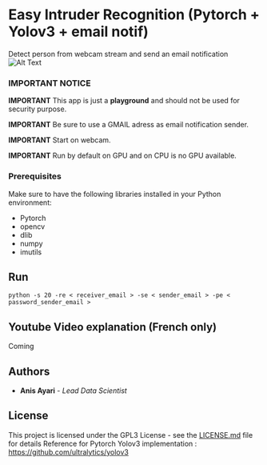 # Easy Intruder Recognition (Pytorch + Yolov3 + email notif)

Detect person from webcam stream and send an email notification
![Alt Text](readme.gif)

### IMPORTANT NOTICE
**IMPORTANT** This app is just a **playground** and should not be used for security purpose.

**IMPORTANT** Be sure to use a GMAIL adress as email notification sender.

**IMPORTANT** Start on webcam.

**IMPORTANT** Run by default on GPU and on CPU is no GPU available.

### Prerequisites

Make sure to have the following libraries installed in your Python environment:

- Pytorch
- opencv
- dlib
- numpy
- imutils


## Run
```
python -s 20 -re < receiver_email > -se < sender_email > -pe < password_sender_email >
```
## Youtube Video explanation (French only)
 Coming

## Authors

* **Anis Ayari** - *Lead Data Scientist* 

## License

This project is licensed under the GPL3 License - see the [LICENSE.md](LICENSE.md) file for details
Reference for Pytorch Yolov3 implementation : https://github.com/ultralytics/yolov3
